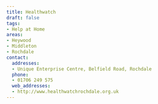 ```yaml
---
title: Healthwatch
draft: false
tags:
- Help at Home
areas:
- Heywood
- Middleton
- Rochdale
contact:
  addresses:
  - Unique Enterprise Centre, Belfield Road, Rochdale
  phone:
  - 01706 249 575
  web_addresses:
  - http://www.healthwatchrochdale.org.uk
---
```


